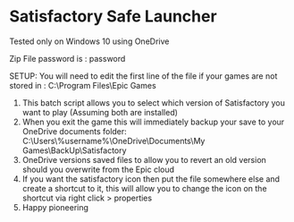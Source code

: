 # Satisfactory Safe Launcher

Tested only on Windows 10 using OneDrive

Zip File password is : password

SETUP: You will need to edit the first line of the file if your games are not stored in : C:\Program Files\Epic Games

1. This batch script allows you to select which version of Satisfactory you want to play (Assuming both are installed)
2. When you exit the game this will immediately backup your save to your OneDrive documents folder:
    C:\Users\\%username%\OneDrive\Documents\My Games\BackUp\Satisfactory
3. OneDrive versions saved files to allow you to revert an old version should you overwrite from the Epic cloud
4. If you want the satisfactory icon then put the file somewhere else and create a shortcut to it, this will allow you to change the icon on the shortcut via right click > properties
4. Happy pioneering
